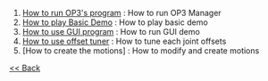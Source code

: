   1. [How to run OP3's program](op3_how_to_run_op3's_program.md) : How to run OP3 Manager
  2. [How to play Basic Demo](op3_how_to_execute_default_demo.md) : How to play basic demo
  3. [How to use GUI program](op3_how_to_execute_gui_program.md) : How to run GUI demo
  4. [How to use offset tuner](op3_how_to_use_offset_tuner.md) : How to tune each joint offsets
  5. [How to create the motions] : How to modify and create motions


[&lt;&lt; Back](op3_user's_guide.md)

[How to run OP3's program]:op3_how_to_run_op3's_program.md
[How to play Basic Demo]:op3_how_to_execute_default_demo.md
[How to use GUI program]:op3_how_to_execute_gui_program.md
[How to use offset tuner]:op3_how_to_use_offset_tuner.md
